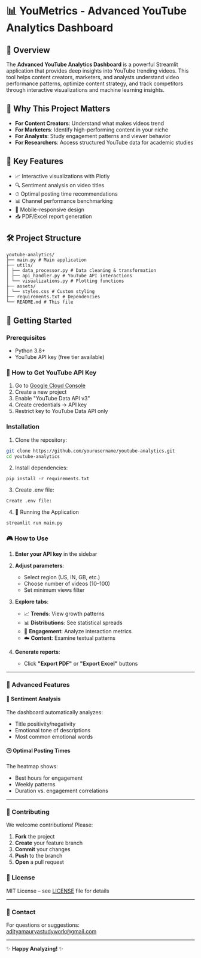 # 📊 YouMetrics - Advanced YouTube Analytics Dashboard



## 🌟 Overview

The **Advanced YouTube Analytics Dashboard** is a powerful Streamlit application that provides deep insights into YouTube trending videos. This tool helps content creators, marketers, and analysts understand video performance patterns, optimize content strategy, and track competitors through interactive visualizations and machine learning insights.

## 🚀 Why This Project Matters

- **For Content Creators**: Understand what makes videos trend  
- **For Marketers**: Identify high-performing content in your niche  
- **For Analysts**: Study engagement patterns and viewer behavior  
- **For Researchers**: Access structured YouTube data for academic studies  

## 🔑 Key Features

- 📈 Interactive visualizations with Plotly  
- 🔍 Sentiment analysis on video titles  
- ⏱ Optimal posting time recommendations  
- 📊 Channel performance benchmarking  
- 📱 Mobile-responsive design  
- 📥 PDF/Excel report generation  

## 🛠 Project Structure
```
youtube-analytics/
├── main.py # Main application
├── utils/
│ ├── data_processor.py # Data cleaning & transformation
│ ├── api_handler.py # YouTube API interactions
│ └── visualizations.py # Plotting functions
├── assets/
│ └── styles.css # Custom styling
├── requirements.txt # Dependencies
└── README.md # This file
```

## 🏁 Getting Started

### Prerequisites

- Python 3.8+  
- YouTube API key (free tier available)  

### 🔑 How to Get YouTube API Key

1. Go to [Google Cloud Console](https://console.cloud.google.com/)  
2. Create a new project  
3. Enable "YouTube Data API v3"  
4. Create credentials → API key  
5. Restrict key to YouTube Data API only  

### Installation

1. Clone the repository:

```bash
git clone https://github.com/yourusername/youtube-analytics.git
cd youtube-analytics
```
2. Install dependencies:

```
pip install -r requirements.txt
```

3. Create .env file:
```
Create .env file:
```
4. 🚦 Running the Application
```
streamlit run main.py
```

### 🎮 How to Use

1. **Enter your API key** in the sidebar

2. **Adjust parameters**:
   - Select region (US, IN, GB, etc.)
   - Choose number of videos (10–100)
   - Set minimum views filter

3. **Explore tabs**:
   - 📈 **Trends**: View growth patterns
   - 📊 **Distributions**: See statistical spreads
   - 📌 **Engagement**: Analyze interaction metrics
   - ☁️ **Content**: Examine textual patterns

4. **Generate reports**:
   - Click **"Export PDF"** or **"Export Excel"** buttons

---

### 🧠 Advanced Features

#### 💬 Sentiment Analysis

The dashboard automatically analyzes:
- Title positivity/negativity  
- Emotional tone of descriptions  
- Most common emotional words

#### 🕒 Optimal Posting Times

The heatmap shows:
- Best hours for engagement  
- Weekly patterns  
- Duration vs. engagement correlations  

---

### 🤝 Contributing

We welcome contributions! Please:

1. **Fork** the project  
2. **Create** your feature branch  
3. **Commit** your changes  
4. **Push** to the branch  
5. **Open** a pull request  

### 📜 License

MIT License – see [LICENSE](LICENSE) file for details

---

### 📧 Contact

For questions or suggestions:  
[adityamauryastudywork@gmail.com](mailto:adityamauryastudywork@gmail.com)

---

✨ **Happy Analyzing!** ✨

